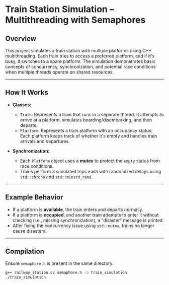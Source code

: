 # Train Station Simulation – Multithreading with Semaphores

## Overview

This project simulates a train station with multiple platforms using C++ multithreading. Each train tries to access a preferred platform, and if it's busy, it switches to a spare platform. The simulation demonstrates basic concepts of concurrency, synchronization, and potential race conditions when multiple threads operate on shared resources.

---

##  How It Works

- **Classes:**
  - `Train`: Represents a train that runs in a separate thread. It attempts to arrive at a platform, simulates boarding/disembarking, and then departs.
  - `Platform`: Represents a train platform with an occupancy status. Each platform keeps track of whether it's empty and handles train arrivals and departures.

- **Synchronization:**
  - Each `Platform` object uses a **mutex** to protect the `empty` status from race conditions.
  - Trains perform 3 simulated trips each with randomized delays using `std::chrono` and `std::minstd_rand`.

---

##  Example Behavior

- If a platform is **available**, the train enters and departs normally.
- If a platform is **occupied**, and another train attempts to enter it without checking (i.e., missing synchronization), a "disaster" message is printed.
- After fixing the concurrency issue using `std::mutex`, trains no longer cause disasters.

---

##  Compilation

Ensure `semaphore.h` is present in the same directory.

```bash
g++ railway_station.cc semaphore.h -o train_simulation
./train_simulation
